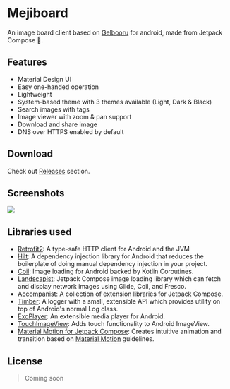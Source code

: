 # Mejiboard
An image board client based on [Gelbooru](https://gelbooru.com) for android, made from Jetpack Compose 🚀.

## Features
- Material Design UI
- Easy one-handed operation
- Lightweight
- System-based theme with 3 themes available (Light, Dark & Black)
- Search images with tags
- Image viewer with zoom & pan support
- Download and share image
- DNS over HTTPS enabled by default

## Download
Check out [Releases](https://github.com/uragiristereo/Mejiboard/releases) section.

## Screenshots
<img src="https://github.com/uragiristereo/Mejiboard/raw/alpha/screenshots/Screenshots_combined.jpg">

## Libraries used
- [Retrofit2](https://github.com/square/retrofit): A type-safe HTTP client for Android and the JVM
- [Hilt](https://developer.android.com/training/dependency-injection/hilt-android): A dependency injection library for Android that reduces the boilerplate of doing manual dependency injection in your project.
- [Coil](https://github.com/coil-kt/coil): Image loading for Android backed by Kotlin Coroutines.
- [Landscapist](https://github.com/skydoves/Landscapist): Jetpack Compose image loading library which can fetch and display network images using Glide, Coil, and Fresco.
- [Accompanist](https://github.com/google/accompanist): A collection of extension libraries for Jetpack Compose.
- [Timber](https://github.com/JakeWharton/timber): A logger with a small, extensible API which provides utility on top of Android's normal Log class.
- [ExoPlayer](https://github.com/google/ExoPlayer): An extensible media player for Android.
- [TouchImageView](https://github.com/MikeOrtiz/TouchImageView): Adds touch functionality to Android ImageView.
- [Material Motion for Jetpack Compose](https://github.com/fornewid/material-motion-compose): Creates intuitive animation and transition based on [Material Motion](https://material.io/design/motion/the-motion-system.html) guidelines.

## License
> Coming soon

